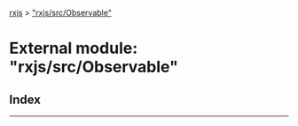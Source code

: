 [rxjs](../README.md) > ["rxjs/src/Observable"](../modules/_rxjs_src_observable_.md)

# External module: "rxjs/src/Observable"

## Index

---

